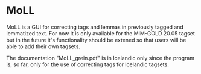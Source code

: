 # MoLL

MoLL is a GUI for correcting tags and lemmas in previously tagged and lemmatized text.
For now it is only available for the MIM-GOLD 20.05 tagset but in the future it's functionality
should be extened so that users will be able to add their own tagsets.

The documentation "MoLL_grein.pdf" is in Icelandic only since the program is, so far, only for the use of
correcting tags for Icelandic tagsets.
